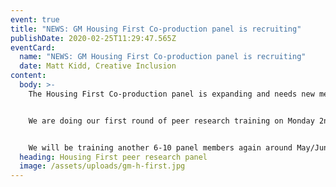 ```yaml
---
event: true
title: "NEWS: GM Housing First Co-production panel is recruiting"
publishDate: 2020-02-25T11:29:47.565Z
eventCard:
  name: "NEWS: GM Housing First Co-production panel is recruiting"
  date: Matt Kidd, Creative Inclusion
content:
  body: >-
    The Housing First Co-production panel is expanding and needs new members.


    We are doing our first round of peer research training on Monday 2nd March,     the outline for which is on the resources page. 


    We will be training another 6-10 panel members again around May/June time so     if you are interested but cannot make the the 2nd March please get in touch at [info@gmhan.net](mailto:info@gmhan.net). The opportunity often suits     individuals who are on ESA and able to do some work under permitted earnings, or who work part time or self-employed.
  heading: Housing First peer research panel
  image: /assets/uploads/gm-h-first.jpg
---
```

